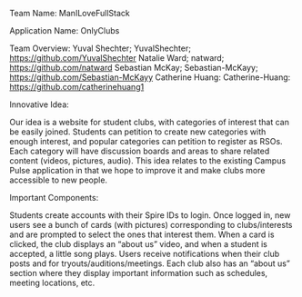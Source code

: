 
Team Name: ManILoveFullStack

Application Name: OnlyClubs

Team Overview:
Yuval Shechter; YuvalShechter; https://github.com/YuvalShechter
Natalie Ward; natward; https://github.com/natward
Sebastian McKay; Sebastian-McKayy; https://github.com/Sebastian-McKayy
Catherine Huang: Catherine-Huang: https://github.com/catherinehuang1 

Innovative Idea: 

Our idea is a website for student clubs, with categories of interest that can be easily joined. Students can petition to create new categories with enough interest, and popular categories can petition to register as RSOs. Each category will have discussion boards and areas to share related content (videos, pictures, audio). This idea relates to the existing Campus Pulse application in that we hope to improve it and make clubs more accessible to new people. 

Important Components:

Students create accounts with their Spire IDs to login. Once logged in, new users see a bunch of cards (with pictures) corresponding to clubs/interests and are prompted to select the ones that interest them. When a card is clicked, the club displays an “about us” video, and when a student is accepted, a little song plays. Users receive notifications when their club posts and for tryouts/auditions/meetings. Each club also has an “about us” section where they display important information such as schedules, meeting locations, etc.
